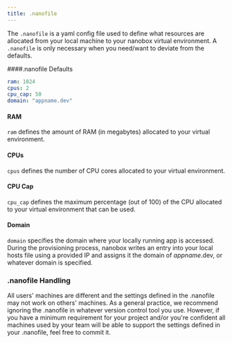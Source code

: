 ```yaml
---
title: .nanofile
---
```


The `.nanofile` is a yaml config file used to define what resources are allocated from your local machine to your nanobox virtual environment. A `.nanofile` is only necessary when you need/want to deviate from the defaults.

####.nanofile Defaults
```yaml
ram: 1024
cpus: 2
cpu_cap: 50
domain: "appname.dev"
```
#### RAM
`ram` defines the amount of RAM (in megabytes) allocated to your virtual environment.

#### CPUs
`cpus` defines the number of CPU cores allocated to your virtual environment.

#### CPU Cap
`cpu_cap` defines the maximum percentage (out of 100) of the CPU allocated to your virtual environment that can be used.

#### Domain
`domain` specifies the domain where your locally running app is accessed. During the provisioning process, nanobox writes an entry into your local hosts file using a provided IP and assigns it the domain of *appname*.dev, or whatever domain is specified.

### .nanofile Handling
All users' machines are different and the settings defined in the .nanofile may not work on others' machines. As a general practice, we recommend ignoring the .nanofile in whatever version control tool you use. However, if you have a minimum requirement for your project and/or you're confident all machines used by your team will be able to support the settings defined in your .nanofile, feel free to commit it.
